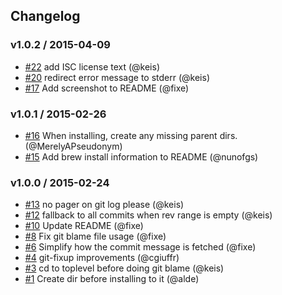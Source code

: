 ## Changelog

### v1.0.2 / 2015-04-09
- [#22](https://github.com/keis/git-fixup/pull/22) add ISC license text (@keis)
- [#20](https://github.com/keis/git-fixup/pull/20) redirect error message to stderr (@keis)
- [#17](https://github.com/keis/git-fixup/pull/17) Add screenshot to README (@fixe)

### v1.0.1 / 2015-02-26
- [#16](https://github.com/keis/git-fixup/pull/16) When installing, create any missing parent dirs. (@MerelyAPseudonym)
- [#15](https://github.com/keis/git-fixup/pull/15) Add brew install information to README (@nunofgs)

### v1.0.0 / 2015-02-24
- [#13](https://github.com/keis/git-fixup/pull/13) no pager on git log please (@keis)
- [#12](https://github.com/keis/git-fixup/pull/12) fallback to all commits when rev range is empty (@keis)
- [#10](https://github.com/keis/git-fixup/pull/10) Update README (@fixe)
- [#8](https://github.com/keis/git-fixup/pull/8) Fix git blame file usage (@fixe)
- [#6](https://github.com/keis/git-fixup/pull/6) Simplify how the commit message is fetched (@fixe)
- [#4](https://github.com/keis/git-fixup/pull/4) git-fixup improvements (@cgiuffr)
- [#3](https://github.com/keis/git-fixup/pull/3) cd to toplevel before doing git blame (@keis)
- [#1](https://github.com/keis/git-fixup/pull/1) Create dir before installing to it (@alde)
